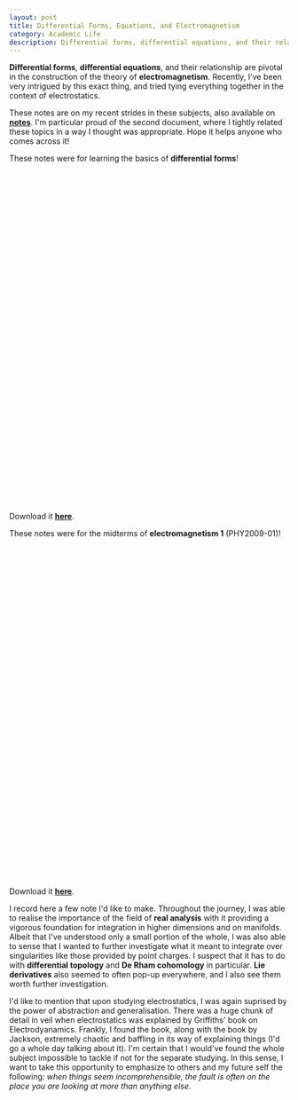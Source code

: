 ```yaml
---
layout: post
title: Differential Forms, Equations, and Electromagnetism
category: Academic Life
description: Differential forms, differential equations, and their relationship are pivotal in the construction of the theory of electromagnetism. My recent interests were in investigating this exact thing, tying everything together in the context of electrostatics. 
---
```


**Differential forms**, **differential equations**, and their relationship are pivotal in the construction of the theory of **electromagnetism**. Recently, I've been very intrigued by this exact thing, and tried tying everything together in the context of electrostatics. 

These notes are on my recent strides in these subjects, also available on <a href="/notes.html">**notes**</a>. I'm particular proud of the second document, where I tightly related these topics in a way I thought was appropriate. Hope it helps anyone who comes across it!

These notes were for learning the basics of **differential forms**!


<object data="mypdf.pdf" type="application/pdf" frameborder="0" width="100%" height="600px">
    <embed src="https://drive.google.com/file/d/1jusqdIjoVnIS0_3TrR0w2SsJUkX6RTmN/preview?usp=drive_link" width="100%" height="600px"> 
</object>

Download it [**here**](/assets/resources/Mathematics__Differential_Forms.pdf).

These notes were for the midterms of **electromagnetism 1** (PHY2009-01)! 

<object data="mypdf.pdf" type="application/pdf" frameborder="0" width="100%" height="600px">
    <embed src="https://drive.google.com/file/d/1kgo-0bY71gVfCH4aZAid5NJIP8PCQX8m/preview?usp=drive_link" width="100%" height="600px"> 
</object>

Download it [**here**](/assets/resources/Physics__Differential_Equations_in_Electromagnetism.pdf).


I record here a few note I'd like to make. Throughout the journey, I was able to realise the importance of the field of **real analysis** with it providing a vigorous foundation for integration in higher dimensions and on manifolds. Albeit that I've understood only a small portion of the whole, I was also able to sense that I wanted to further investigate what it meant to integrate over singularities like those provided by point charges. I suspect that it has to do with **differential topology** and **De Rham cohomology** in particular. **Lie derivatives** also seemed to often pop-up everywhere, and I also see them worth further investigation.

I'd like to mention that upon studying electrostatics, I was again suprised by the power of abstraction and generalisation. There was a huge chunk of detail in veil when electrostatics was explained by Griffiths' book on Electrodyanamics. Frankly, I found the book, along with the book by Jackson, extremely chaotic and baffling in its way of explaining things (I'd go a whole day talking about it). I'm certain that I would've found the whole subject impossible to tackle if not for the separate studying. In this sense, I want to take this opportunity to emphasize to others and my future self the following: *when things seem incomprehensible, the fault is often on the place you are looking at more than anything else*.

